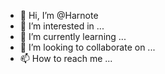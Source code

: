 - 👋 Hi, I’m @Harnote
- 👀 I’m interested in ...
- 🌱 I’m currently learning ...
- 💞️ I’m looking to collaborate on ...
- 📫 How to reach me ...

<!---
Harnote/Harnote is a ✨ special ✨ repository because its `README.md` (this file) appears on your GitHub profile.
You can click the Preview link to take a look at your changes.
--->

